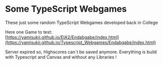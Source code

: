# Some TypeScript Webgames
These just some random TypeScript Webgames developed back in College

Here one Game to test:
[https://yamisukii.github.io/EIA2/Endabgabe/index.html](https://yamisukii.github.io/Typescript_Webgames/Endabgabe/index.html)

Server expired so, Highscores can`t be saved anymore.
Everything is build with Typescript and Canvas and without any Libraries !
